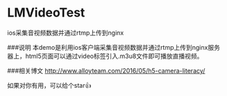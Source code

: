 # LMVideoTest
ios采集音视频数据并通过rtmp上传到nginx

###说明
本demo是利用ios客户端采集音视频数据并通过rtmp上传到nginx服务器上，html5页面可以通过video标签引入.m3u8文件即可播放直播视频。

###相关博文
http://www.alloyteam.com/2016/05/h5-camera-literacy/

如果对你有用，可以给个star👍

